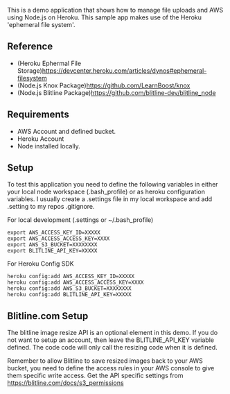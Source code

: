 This is a demo application that shows how to manage file uploads and AWS using Node.js on Heroku.
This sample app makes use of the Heroku 'ephemeral file system'.

## Reference
* (Heroku Ephermal File Storage)https://devcenter.heroku.com/articles/dynos#ephemeral-filesystem
* (Node.js Knox Package)https://github.com/LearnBoost/knox
* (Node.js Blitline Package)https://github.com/blitline-dev/blitline_node

## Requirements

* AWS Account and defined bucket.
* Heroku Account
* Node installed locally.

## Setup
To test this application you need to define the following variables in either your 
local node workspace (.bash_profile) or as heroku configuration variables. I usually
create a .settings file in my local workspace and add .setting to my repos .gitignore.

For local development (.settings or ~/.bash_profile)

    export AWS_ACCESS_KEY_ID=XXXXX
    export AWS_ACCESS_ACCESS_KEY=XXXX
    export AWS_S3_BUCKET=XXXXXXXX
    export BLITLINE_API_KEY=XXXXX

For Heroku Config SDK

    heroku config:add AWS_ACCESS_KEY_ID=XXXXX
    heroku config:add AWS_ACCESS_ACCESS_KEY=XXXX
    heroku config:add AWS_S3_BUCKET=XXXXXXXX
    heroku config:add BLITLINE_API_KEY=XXXXX

## Blitline.com Setup
The blitline image resize API is an optional element in this demo. If you 
do not want to setup an account, then leave the BLITLINE_API_KEY variable 
defined. The code code will only call the resizing code when it is defined.

Remember to allow Blitline to save resized images back to your AWS bucket, you
need to define the access rules in your AWS console to give them specific write
access. Get the API specific settings from https://blitline.com/docs/s3_permissions

